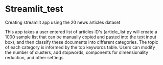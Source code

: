# Streamlit_test
Creating streamlit app using the 20 news articles dataset

This app takes a user entered list of articles ID's (article_list.py will create a 1000 sample list that can be manually copied and pasted into the text input box), and then classify these documents into different categories.  The topic of each category is informed by the top keywords table.  Users can modify the number of clusters, add stopwords, components for dimensionality reduction, and other settings.
